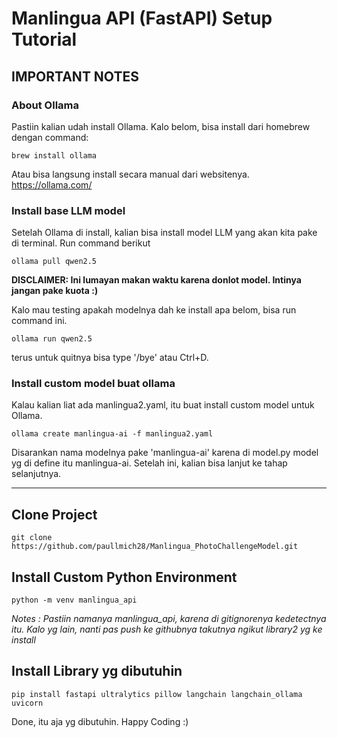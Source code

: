 # Manlingua API (FastAPI) Setup Tutorial
## IMPORTANT NOTES
### About Ollama
Pastiin kalian udah install Ollama. Kalo belom, bisa install dari homebrew dengan command:
```
brew install ollama
```
Atau bisa langsung install secara manual dari websitenya. https://ollama.com/

### Install base LLM model
Setelah Ollama di install, kalian bisa install model LLM yang akan kita pake di terminal. Run command berikut
```
ollama pull qwen2.5
```
**DISCLAIMER: Ini lumayan makan waktu karena donlot model. Intinya jangan pake kuota :)**

Kalo mau testing apakah modelnya dah ke install apa belom, bisa run command ini.
```
ollama run qwen2.5
```
terus untuk quitnya bisa type '/bye' atau Ctrl+D.

### Install custom model buat ollama
Kalau kalian liat ada manlingua2.yaml, itu buat install custom model untuk Ollama.
```
ollama create manlingua-ai -f manlingua2.yaml
```
Disarankan nama modelnya pake 'manlingua-ai' karena di model.py model yg di define itu manlingua-ai. Setelah ini, kalian bisa lanjut ke tahap selanjutnya.

---
## Clone Project
```
git clone https://github.com/paullmich28/Manlingua_PhotoChallengeModel.git
```

## Install Custom Python Environment
```
python -m venv manlingua_api
```
*Notes : Pastiin namanya manlingua_api, karena di gitignorenya kedetectnya itu. Kalo yg lain, nanti pas push ke githubnya takutnya ngikut library2 yg ke install*

## Install Library yg dibutuhin
```
pip install fastapi ultralytics pillow langchain langchain_ollama uvicorn
```

Done, itu aja yg dibutuhin. Happy Coding :)